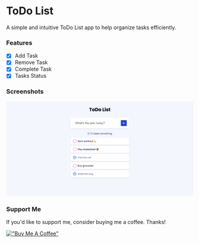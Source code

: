 # ToDo List

A simple and intuitive ToDo List app to help organize tasks efficiently.

### Features

- [x] Add Task
- [x] Remove Task
- [x] Complete Task
- [x] Tasks Status

### Screenshots

![ToDo List](https://raw.githubusercontent.com/refinedguides/todo-list/main/screenshot.png)

### Support Me

If you'd like to support me, consider buying me a coffee. Thanks!

[!["Buy Me A Coffee"](https://www.buymeacoffee.com/assets/img/custom_images/orange_img.png)](https://www.buymeacoffee.com/refinedguides)
